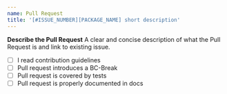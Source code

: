 ```yaml
---
name: Pull Request
title: '[#ISSUE_NUMBER][PACKAGE_NAME] short description'
---
```


**Describe the Pull Request**
A clear and concise description of what the Pull Request is and link to existing issue.

- [ ] I read contribution guidelines
- [ ] Pull request introduces a BC-Break
- [ ] Pull request is covered by tests
- [ ] Pull request is properly documented in docs
